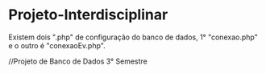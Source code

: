 # Projeto-Interdisciplinar

Existem dois ".php" de configuração do banco de dados, 1° "conexao.php" e o outro é "conexaoEv.php".

//Projeto de Banco de Dados 3° Semestre
